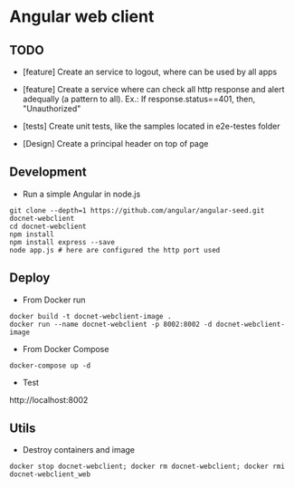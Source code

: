 # Angular web client

## TODO

* [feature] Create an service to logout, where can be used by all apps

* [feature] Create a service where can check all http response and alert adequally (a pattern to all). Ex.: If response.status==401, then, "Unauthorized"

* [tests] Create unit tests, like the samples located in e2e-testes folder

* [Design] Create a principal header on top of page

## Development

* Run a simple Angular in node.js

```
git clone --depth=1 https://github.com/angular/angular-seed.git docnet-webclient
cd docnet-webclient
npm install
npm install express --save
node app.js # here are configured the http port used
```

## Deploy 

* From Docker run

```
docker build -t docnet-webclient-image .
docker run --name docnet-webclient -p 8002:8002 -d docnet-webclient-image
```

* From Docker Compose

```
docker-compose up -d
```

* Test

http://localhost:8002

## Utils

* Destroy containers and image

```
docker stop docnet-webclient; docker rm docnet-webclient; docker rmi docnet-webclient_web
```
